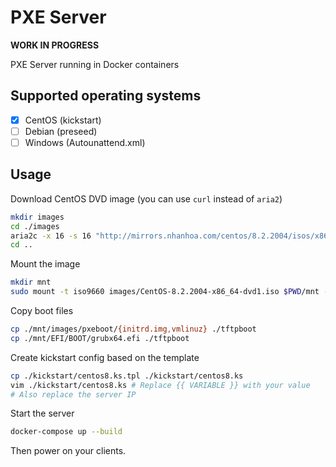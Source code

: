 # PXE Server

**WORK IN PROGRESS**

PXE Server running in Docker containers

## Supported operating systems

- [x] CentOS (kickstart)
- [ ] Debian (preseed)
- [ ] Windows (Autounattend.xml)

## Usage

Download CentOS DVD image (you can use `curl` instead of `aria2`)

```sh
mkdir images
cd ./images
aria2c -x 16 -s 16 "http://mirrors.nhanhoa.com/centos/8.2.2004/isos/x86_64/CentOS-8.2.2004-x86_64-dvd1.iso"
cd ..
```

Mount the image

```sh
mkdir mnt
sudo mount -t iso9660 images/CentOS-8.2.2004-x86_64-dvd1.iso $PWD/mnt -o loop,ro
```

Copy boot files

```sh
cp ./mnt/images/pxeboot/{initrd.img,vmlinuz} ./tftpboot
cp ./mnt/EFI/BOOT/grubx64.efi ./tftpboot
```

Create kickstart config based on the template

```sh
cp ./kickstart/centos8.ks.tpl ./kickstart/centos8.ks
vim ./kickstart/centos8.ks # Replace {{ VARIABLE }} with your value
# Also replace the server IP
```

Start the server

```sh
docker-compose up --build
```

Then power on your clients.
